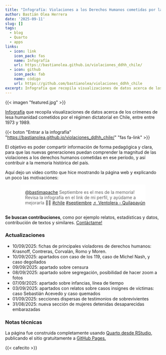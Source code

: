 ```yaml
---
title: "Infografía: Violaciones a los Derechos Humanos cometidas por la dictadura cívico-militar chilena"
author: Bastián Olea Herrera
date: '2025-09-11'
slug: []
tags:
  - blog
  - Quarto
  - apps
links:
  - icon: link
    icon_pack: fas
    name: Infografía
    url: https://bastianolea.github.io/violaciones_ddhh_chile/
  - icon: github
    icon_pack: fab
    name: código
    url: https://github.com/bastianolea/violaciones_ddhh_chile
excerpt: Infografía que recopila visualizaciones de datos acerca de los crímenes de lesa humanidad cometidos por el régimen dictatorial en Chile, entre entre 1973 y 1989. El objetivo es poder compartir información de forma pedagógica y clara, para que las nuevas generaciones puedan comprender la magnitud de las violaciones a los derechos humanos cometidas en ese período, y así contribuir a la memoria histórica del país.
---
```


{{< imagen "featured.jpg" >}}

[Infografía](https://bastianolea.github.io/violaciones_ddhh_chile/) que recopila visualizaciones de datos acerca de los crímenes de lesa humanidad cometidos por el régimen dictatorial en Chile, entre entre 1973 y 1989.

{{< boton "Entrar a la infografía" "https://bastianolea.github.io/violaciones_ddhh_chile/" "fas fa-link" >}}

El objetivo es poder compartir información de forma pedagógica y clara, para que las nuevas generaciones puedan comprender la magnitud de las violaciones a los derechos humanos cometidas en ese período, y así contribuir a la memoria histórica del país.

Aquí dejo un video cortito que hice mostrando la página web y explicando un poco las motivaciones:

<div style="background-color: white; border-radius: 5px; width: 80%; padding-top: 16px; padding-bottom: 16px; margin: auto;">
<blockquote class="tiktok-embed" cite="https://www.tiktok.com/@bastimapache/video/7546064357159947525" data-video-id="7546064357159947525" style="border: none; min-width: 340px; margin: auto;" > <section> <a target="_blank" title="@bastimapache" href="https://www.tiktok.com/@bastimapache?refer=embed">@bastimapache</a> Septiembre es el mes de la memoria! Revisa la infografía en  el link de mi perfil, y ayúdame a mejorarla 🙏🏼 <a title="chile" target="_blank" href="https://www.tiktok.com/tag/chile?refer=embed">#chile</a> <a title="septiembre" target="_blank" href="https://www.tiktok.com/tag/septiembre?refer=embed">#septiembre</a> <a target="_blank" title="♬ Ventolera - Quilapayún" href="https://www.tiktok.com/music/Ventolera-7033714786298775554?refer=embed">♬ Ventolera - Quilapayún</a> </section> </blockquote> <script async src="https://www.tiktok.com/embed.js"></script>
</div>


**Se buscan contribuciones**, como por ejemplo relatos, estadísticas y datos, contribución de textos y similares. [Contáctame!](https://bastianolea.rbind.io/contact/)

### Actualizaciones

- 10/09/2025: fichas de principales violadores de derechos humanos: Krasnoff, Contreras, Corvalán, Romo y Moren.
- 10/09/2025: apartados con caso de los 119, caso de Michel Nash, y caso degollados
- 09/09/2025: apartado sobre censura
- 08/09/2025: apartado sobre segregación, posibilidad de hacer zoom a fotos
- 07/09/2025: apartado sobre infancias, línea de tiempo
- 03/09/2025: apartados con relatos sobre casos insignes de víctimas: caso Sebastián Acevedo y caso quemados
- 01/09/2025: secciones dispersas de testimonios de sobrevivientes
- 31/08/2025: nueva sección de mujeres detenidas desaparecidas embarazadas

### Notas técnicas

La página fue construida completamente usando [Quarto desde RStudio](https://bastianolea.rbind.io/blog/quarto_reportes/), publicando el sitio gratuitamente a [GitHub Pages.](https://bastianolea.rbind.io/blog/tutorial_quarto_github_pages/)


{{< cafecito >}}